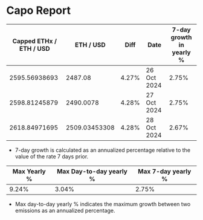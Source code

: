 # Capo Report

| Capped ETHx / ETH / USD | ETH / USD | Diff | Date | 7-day growth in yearly % |
| --- | --- | --- | --- | --- |
| 2595.56938693 | 2487.08 | 4.27% | 26 Oct 2024 | 2.75% |
| 2598.81245879 | 2490.0078 | 4.28% | 27 Oct 2024 | 2.75% |
| 2618.84971695 | 2509.03453308 | 4.28% | 28 Oct 2024 | 2.67% |


* 7-day growth is calculated as an annualized percentage relative to the value of the rate 7 days prior. 


| Max Yearly % | Max Day-to-day yearly % | Max 7-day yearly % | 
| --- | --- | --- |
| 9.24% | 3.04% | 2.75% | 


* Max day-to-day yearly % indicates the maximum growth between two emissions as an annualized percentage. 
